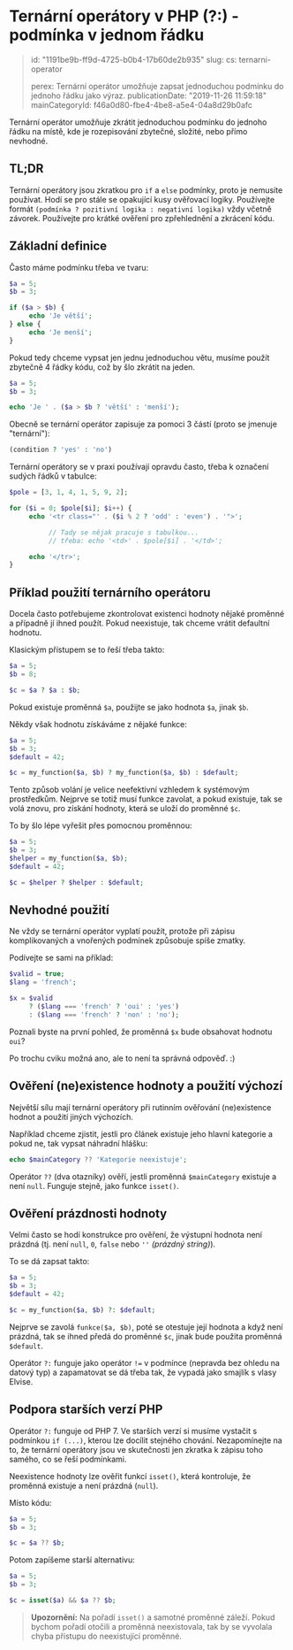 Ternární operátory v PHP (?:) - podmínka v jednom řádku
=======================================================

> id: "1191be9b-ff9d-4725-b0b4-17b60de2b935"
> slug:
> 	cs: ternarni-operator
> 
> perex: Ternární operátor umožňuje zapsat jednoduchou podmínku do jednoho řádku jako výraz.
> publicationDate: "2019-11-26 11:59:18"
> mainCategoryId: f46a0d80-fbe4-4be8-a5e4-04a8d29b0afc

Ternární operátor umožňuje zkrátit jednoduchou podmínku do jednoho řádku na místě, kde je rozepisování zbytečné, složité, nebo přímo nevhodné.

TL;DR
------

Ternární operátory jsou zkratkou pro `if` a `else` podmínky, proto je nemusíte používat. Hodí se pro stále se opakující kusy ověřovací logiky. Používejte formát `(podmínka ? pozitivní logika : negativní logika)` vždy včetně závorek. Používejte pro krátké ověření pro zpřehlednění a zkrácení kódu.

Základní definice
------------------

Často máme podmínku třeba ve tvaru:

```php
$a = 5;
$b = 3;

if ($a > $b) {
     echo 'Je větší';
} else {
     echo 'Je menší';
}
```

Pokud tedy chceme vypsat jen jednu jednoduchou větu, musíme použít zbytečně 4 řádky kódu, což by šlo zkrátit na jeden.

```php
$a = 5;
$b = 3;

echo 'Je ' . ($a > $b ? 'větší' : 'menší');
```

Obecně se ternární operátor zapisuje za pomoci 3 částí (proto se jmenuje "ternární"):

```php
(condition ? 'yes' : 'no')
```

Ternární operátory se v praxi používají opravdu často, třeba k označení sudých řádků v tabulce:

```php
$pole = [3, 1, 4, 1, 5, 9, 2];

for ($i = 0; $pole[$i]; $i++) {
     echo '<tr class="' . ($i % 2 ? 'odd' : 'even') . '">';

          // Tady se nějak pracuje s tabulkou...
          // třeba: echo '<td>' . $pole[$i] . '</td>';

     echo '</tr>';
}
```

Příklad použití ternárního operátoru
------------------------------------

Docela často potřebujeme zkontrolovat existenci hodnoty nějaké proměnné a případně jí ihned použít. Pokud neexistuje, tak chceme vrátit defaultní hodnotu.

Klasickým přístupem se to řeší třeba takto:

```php
$a = 5;
$b = 8;

$c = $a ? $a : $b;
```

Pokud existuje proměnná `$a`, použijte se jako hodnota `$a`, jinak `$b`.

Někdy však hodnotu získáváme z nějaké funkce:

```php
$a = 5;
$b = 3;
$default = 42;

$c = my_function($a, $b) ? my_function($a, $b) : $default;
```

Tento způsob volání je velice neefektivní vzhledem k systémovým prostředkům. Nejprve se totiž musí funkce zavolat, a pokud existuje, tak se volá znovu, pro získání hodnoty, která se uloží do proměnné `$c`.

To by šlo lépe vyřešit přes pomocnou proměnnou:

```php
$a = 5;
$b = 3;
$helper = my_function($a, $b);
$default = 42;

$c = $helper ? $helper : $default;
```

Nevhodné použití
------------------

Ne vždy se ternární operátor vyplatí použít, protože při zápisu komplikovaných a vnořených podmínek způsobuje spíše zmatky.

Podívejte se sami na příklad:

```php
$valid = true;
$lang = 'french';

$x = $valid
     ? ($lang === 'french' ? 'oui' : 'yes')
     : ($lang === 'french' ? 'non' : 'no');
```

Poznali byste na první pohled, že proměnná `$x` bude obsahovat hodnotu `oui`?

Po trochu cviku možná ano, ale to není ta správná odpověď. :)

Ověření (ne)existence hodnoty a použití výchozí
--------------------

Největší sílu mají ternární operátory při rutinním ověřování (ne)existence hodnot a použití jiných výchozích.

Například chceme zjistit, jestli pro článek existuje jeho hlavní kategorie a pokud ne, tak vypsat náhradní hlášku:

```php
echo $mainCategory ?? 'Kategorie neexistuje';
```

Operátor `??` (dva otazníky) ověří, jestli proměnná `$mainCategory` existuje a není `null`. Funguje stejně, jako funkce `isset()`.

Ověření prázdnosti hodnoty
-----------------------------

Velmi často se hodí konstrukce pro ověření, že výstupní hodnota není prázdná (tj. není `null`, `0`, `false` nebo `''` *(prázdný string)*).

To se dá zapsat takto:

```php
$a = 5;
$b = 3;
$default = 42;

$c = my_function($a, $b) ?: $default;
```

Nejprve se zavolá `funkce($a, $b)`, poté se otestuje její hodnota a když není prázdná, tak se ihned předá do proměnné `$c`, jinak bude použita proměnná `$default`.

Operátor `?:` funguje jako operátor `!=` v podmínce (nepravda bez ohledu na datový typ) a zapamatovat se dá třeba tak, že vypadá jako smajlík s vlasy Elvise.

Podpora starších verzí PHP
----------------------------

Operátor `?:` funguje od PHP 7. Ve starších verzí si musíme vystačit s podmínkou `if (...)`, kterou lze docílit stejného chování. Nezapomínejte na to, že ternární operátory jsou ve skutečnosti jen zkratka k zápisu toho samého, co se řeší podmínkami.

Neexistence hodnoty lze ověřit funkcí `isset()`, která kontroluje, že proměnná existuje a není prázdná (`null`).

Místo kódu:

```php
$a = 5;
$b = 3;

$c = $a ?? $b;
```

Potom zapíšeme starší alternativu:

```php
$a = 5;
$b = 3;

$c = isset($a) && $a ?? $b;
```

> **Upozornění:** Na pořadí `isset()` a samotné proměnné záleží. Pokud bychom pořadí otočili a proměnná neexistovala, tak by se vyvolala chyba přístupu do neexistující proměnné.
